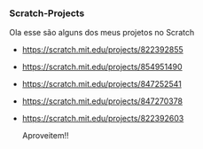 ### Scratch-Projects

Ola esse são alguns dos meus projetos no Scratch

- https://scratch.mit.edu/projects/822392855
- https://scratch.mit.edu/projects/854951490
- https://scratch.mit.edu/projects/847252541
- https://scratch.mit.edu/projects/847270378
- https://scratch.mit.edu/projects/822392603

  Aproveitem!!
